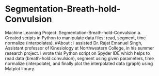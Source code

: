 # Segmentation-Breath-hold-Convulsion
Machine Learning Project: Segmentation-Breath-hold-Convulsion 
a. Created scripts in Python to manipulate data files: read, segment, time normalize (interpolates).
#About : I assisted Dr. Rajat Emanuel Singh, Assistant professor of Kinesiology at Northwestern College, in his summer research project. I wrote this Python script on Spyder IDE which helps to read data (breath-hold convulsion), segment using given parameters, time normalize (interpolate), and finally plot the interpolated data (graph) using Matplot library. 

